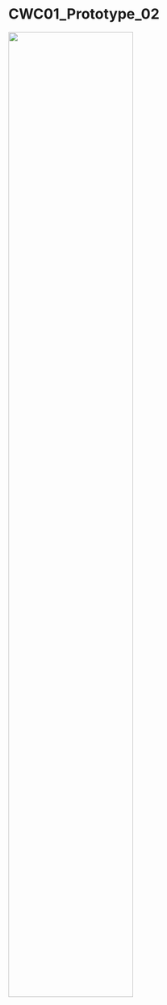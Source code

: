 # CWC01_Prototype_02
 

 <img src="https://github.com/HulyaZ/CWC01_Prototype_02/tree/main/Screenshots/final.jpg" width="70%">
